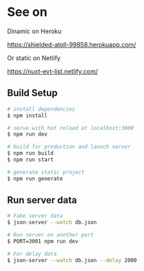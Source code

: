 # See on

Dinamic on Heroku

https://shielded-atoll-99858.herokuapp.com/

Or static on Netlify

https://nuxt-evt-list.netlify.com/


## Build Setup

```bash
# install dependencies
$ npm install

# serve with hot reload at localhost:3000
$ npm run dev

# build for production and launch server
$ npm run build
$ npm run start

# generate static project
$ npm run generate
```

## Run server data

```bash
# Fake server data
$ json-server --watch db.json

# Run server on another port
$ PORT=3001 npm run dev

# For delay data
$ json-server --watch db.json --delay 2000
```
